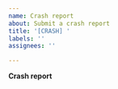 ```yaml
---
name: Crash report
about: Submit a crash report
title: '[CRASH] '
labels: ''
assignees: ''

---
```


**Crash report**

```


```

